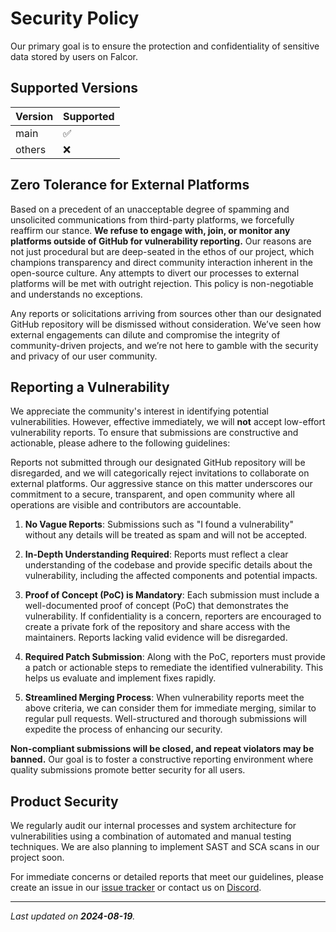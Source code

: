 # Security Policy

Our primary goal is to ensure the protection and confidentiality of sensitive data stored by users on Falcor.

## Supported Versions

| Version | Supported          |
| ------- | ------------------ |
| main    | :white_check_mark: |
| others  | :x:                |

## Zero Tolerance for External Platforms

Based on a precedent of an unacceptable degree of spamming and unsolicited communications from third-party platforms, we forcefully reaffirm our stance. **We refuse to engage with, join, or monitor any platforms outside of GitHub for vulnerability reporting.** Our reasons are not just procedural but are deep-seated in the ethos of our project, which champions transparency and direct community interaction inherent in the open-source culture. Any attempts to divert our processes to external platforms will be met with outright rejection. This policy is non-negotiable and understands no exceptions.

Any reports or solicitations arriving from sources other than our designated GitHub repository will be dismissed without consideration. We’ve seen how external engagements can dilute and compromise the integrity of community-driven projects, and we’re not here to gamble with the security and privacy of our user community.

## Reporting a Vulnerability

We appreciate the community's interest in identifying potential vulnerabilities. However, effective immediately, we will **not** accept low-effort vulnerability reports. To ensure that submissions are constructive and actionable, please adhere to the following guidelines:

Reports not submitted through our designated GitHub repository will be disregarded, and we will categorically reject invitations to collaborate on external platforms. Our aggressive stance on this matter underscores our commitment to a secure, transparent, and open community where all operations are visible and contributors are accountable.

1. **No Vague Reports**: Submissions such as "I found a vulnerability" without any details will be treated as spam and will not be accepted.

2. **In-Depth Understanding Required**: Reports must reflect a clear understanding of the codebase and provide specific details about the vulnerability, including the affected components and potential impacts.

3. **Proof of Concept (PoC) is Mandatory**: Each submission must include a well-documented proof of concept (PoC) that demonstrates the vulnerability. If confidentiality is a concern, reporters are encouraged to create a private fork of the repository and share access with the maintainers. Reports lacking valid evidence will be disregarded.

4. **Required Patch Submission**: Along with the PoC, reporters must provide a patch or actionable steps to remediate the identified vulnerability. This helps us evaluate and implement fixes rapidly.

5. **Streamlined Merging Process**: When vulnerability reports meet the above criteria, we can consider them for immediate merging, similar to regular pull requests. Well-structured and thorough submissions will expedite the process of enhancing our security.

**Non-compliant submissions will be closed, and repeat violators may be banned.** Our goal is to foster a constructive reporting environment where quality submissions promote better security for all users.

## Product Security

We regularly audit our internal processes and system architecture for vulnerabilities using a combination of automated and manual testing techniques. We are also planning to implement SAST and SCA scans in our project soon.

For immediate concerns or detailed reports that meet our guidelines, please create an issue in our [issue tracker](/dangerpotter/Falcor/issues) or contact us on [Discord](https://discord.gg/5rJgQTnV4s).

---

_Last updated on **2024-08-19**._
